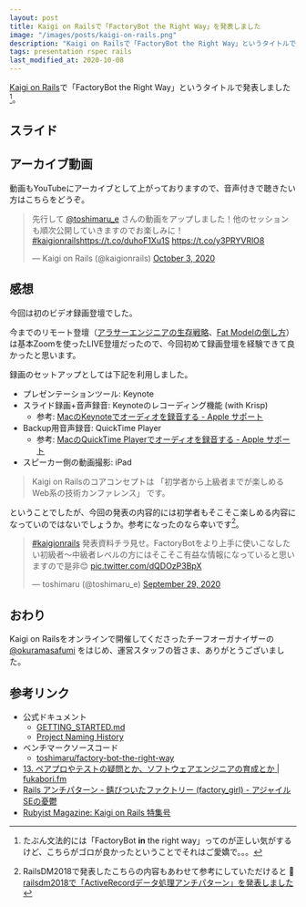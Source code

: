 ```yaml
---
layout: post
title: Kaigi on Railsで「FactoryBot the Right Way」を発表しました
image: "/images/posts/kaigi-on-rails.png"
description: "Kaigi on Railsで「FactoryBot the Right Way」というタイトルで発表しました。動画もYouTubeにアーカイブとして上がっておりますので、音声付きで聴きたい方はこちらをどうぞ。"
tags: presentation rspec rails
last_modified_at: 2020-10-08
---
```


[Kaigi on Rails](https://kaigionrails.org/)で「FactoryBot the Right Way」というタイトルで発表しました[^1]。

## スライド

<script async class="speakerdeck-embed" data-id="8084985a97ce4b6685d8528388da9779" data-ratio="1.77777777777778" src="//speakerdeck.com/assets/embed.js"></script>

## アーカイブ動画

動画もYouTubeにアーカイブとして上がっておりますので、音声付きで聴きたい方はこちらをどうぞ。

<blockquote class="twitter-tweet"><p lang="ja" dir="ltr">先行して <a href="https://twitter.com/toshimaru_e?ref_src=twsrc%5Etfw">@toshimaru_e</a> さんの動画をアップしました！他のセッションも順次公開していきますのでお楽しみに！ <a href="https://twitter.com/hashtag/kaigionrails?src=hash&amp;ref_src=twsrc%5Etfw">#kaigionrails</a><a href="https://t.co/duhoF1Xu1S">https://t.co/duhoF1Xu1S</a> <a href="https://t.co/y3PRYVRlO8">https://t.co/y3PRYVRlO8</a></p>&mdash; Kaigi on Rails (@kaigionrails) <a href="https://twitter.com/kaigionrails/status/1312397413592653824?ref_src=twsrc%5Etfw">October 3, 2020</a></blockquote> <script async src="https://platform.twitter.com/widgets.js" charset="utf-8"></script>

## 感想

今回は初のビデオ録画登壇でした。

今までのリモート登壇（[アラサーエンジニアの生存戦略](/career-strategy-for-around-thirty-engineer/)、[Fat Modelの倒し方](/how-to-deal-with-fat-model/)）は基本Zoomを使ったLIVE登壇だったので、今回初めて録画登壇を経験できて良かったと思います。

録画のセットアップとしては下記を利用しました。

- プレゼンテーションツール: Keynote
- スライド録画+音声録音: Keynoteのレコーディング機能 (with Krisp)
  - 参考: [MacのKeynoteでオーディオを録音する - Apple サポート](https://support.apple.com/ja-jp/guide/keynote/tan8a5df9cc5/mac)
- Backup用音声録音: QuickTime Player
  - 参考: [MacのQuickTime Playerでオーディオを録音する - Apple サポート](https://support.apple.com/ja-jp/guide/quicktime-player/qtpf25d6f827/mac)
- スピーカー側の動画撮影: iPad

> Kaigi on Railsのコアコンセプトは 「初学者から上級者までが楽しめるWeb系の技術カンファレンス」 です。

ということでしたが、今回の発表の内容的には初学者もそこそこ楽しめる内容になっていのではないでしょうか。参考になったのなら幸いです[^2]。

<blockquote class="twitter-tweet" data-conversation="none"><p lang="ja" dir="ltr"><a href="https://twitter.com/hashtag/kaigionrails?src=hash&amp;ref_src=twsrc%5Etfw">#kaigionrails</a> 発表資料チラ見せ。FactoryBotをより上手に使いこなしたい初級者〜中級者レベルの方にはそこそこ有益な情報になっていると思いますので是非😊 <a href="https://t.co/dQDOzP3BpX">pic.twitter.com/dQDOzP3BpX</a></p>&mdash; toshimaru (@toshimaru_e) <a href="https://twitter.com/toshimaru_e/status/1311079864070369280?ref_src=twsrc%5Etfw">September 29, 2020</a></blockquote> <script async src="https://platform.twitter.com/widgets.js" charset="utf-8"></script>

## おわり

Kaigi on Railsをオンラインで開催してくださったチーフオーガナイザーの [@okuramasafumi](https://twitter.com/okuramasafumi) をはじめ、運営スタッフの皆さま、ありがとうございました。

## 参考リンク

- 公式ドキュメント
  - [GETTING_STARTED.md](https://github.com/thoughtbot/factory_bot/blob/master/GETTING_STARTED.md)
  - [Project Naming History](https://github.com/thoughtbot/factory_bot/blob/master/NAME.md)
- ベンチマークソースコード
  - [toshimaru/factory-bot-the-right-way](https://github.com/toshimaru/factory-bot-the-right-way)
- [13. ペアプロやテストの疑問とか、ソフトウェアエンジニアの育成とか \| fukabori.fm](https://fukabori.fm/episode/13)
- [Rails アンチパターン - 錆びついたファクトリー (factory_girl) - アジャイルSEの憂鬱](https://sinsoku.hatenablog.com/entry/2017/04/09/214728)
- [Rubyist Magazine: Kaigi on Rails 特集号](https://magazine.rubyist.net/articles/kaigi_on_rails/index.html)

[^1]: たぶん文法的には「FactoryBot **in** the right way」ってのが正しい気がするけど、こちらがゴロが良かったということでそれはご愛嬌で。。。
[^2]: RailsDM2018で発表したこちらの内容もあわせて参考にしていただけると :pray: [railsdm2018で「ActiveRecordデータ処理アンチパターン」を発表しました](/rdm2018-active-record-anti-patterns/)

